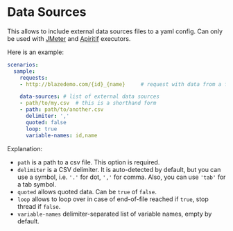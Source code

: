 # Data Sources
This allows to include external data sources files to a yaml config. Can only be used with
[JMeter](JMeter.md) and [Apiritif](Apiritif.md) executors.

Here is an example:
```yaml
scenarios:
  sample:
    requests:
    - http://blazedemo.com/{id}_{name}     # request with data from a file

    data-sources: # list of external data sources
    - path/to/my.csv  # this is a shorthand form
    - path: path/to/another.csv
      delimiter: ','
      quoted: false
      loop: true
      variable-names: id,name
```

Explanation:
  - `path` is a path to a csv file. This option is required.
  - `delimiter` is a CSV delimiter. It is auto-detected by default, but you can use a symbol, 
  i.e. `'.'` for dot, `','` for comma. Also, you can use `'tab'` for a tab symbol.
  - `quoted` allows quoted data. Can be `true` of `false`.
  - `loop` allows to loop over in case of end-of-file reached if `true`, stop thread if `false`.
  - `variable-names` delimiter-separated list of variable names, empty by default.


